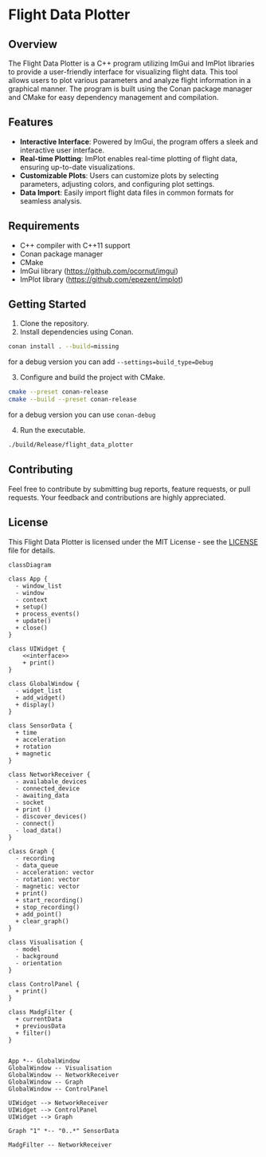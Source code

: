 # Flight Data Plotter

## Overview
The Flight Data Plotter is a C++ program utilizing ImGui and ImPlot libraries to provide a user-friendly interface for visualizing flight data. This tool allows users to plot various parameters and analyze flight information in a graphical manner. The program is built using the Conan package manager and CMake for easy dependency management and compilation.

## Features
- **Interactive Interface**: Powered by ImGui, the program offers a sleek and interactive user interface.
- **Real-time Plotting**: ImPlot enables real-time plotting of flight data, ensuring up-to-date visualizations.
- **Customizable Plots**: Users can customize plots by selecting parameters, adjusting colors, and configuring plot settings.
- **Data Import**: Easily import flight data files in common formats for seamless analysis.

## Requirements
- C++ compiler with C++11 support
- Conan package manager
- CMake
- ImGui library (https://github.com/ocornut/imgui)
- ImPlot library (https://github.com/epezent/implot)

## Getting Started
1. Clone the repository.
2. Install dependencies using Conan.

```bash
conan install . --build=missing
```
for a debug version you can add `--settings=build_type=Debug`

3. Configure and build the project with CMake.

```bash
cmake --preset conan-release
cmake --build --preset conan-release
```

for a debug version you can use `conan-debug`

4. Run the executable.

```bash
./build/Release/flight_data_plotter
```

## Contributing
Feel free to contribute by submitting bug reports, feature requests, or pull requests. Your feedback and contributions are highly appreciated.

## License
This Flight Data Plotter is licensed under the MIT License - see the [LICENSE](LICENSE) file for details.

```mermaid
classDiagram 

class App {
  - window_list
  - window
  - context
  + setup()
  + process_events()
  + update()
  + close()
}

class UIWidget {
    <<interface>>
    + print()
}

class GlobalWindow {
  - widget_list
  + add_widget()
  + display()
}

class SensorData {
  + time
  + acceleration
  + rotation
  + magnetic
}

class NetworkReceiver {
  - availabale_devices
  - connected_device
  - awaiting_data
  - socket
  + print ()
  - discover_devices()
  - connect()
  - load_data()
}

class Graph {
  - recording
  - data_queue
  - acceleration: vector
  - rotation: vector
  - magnetic: vector
  + print()
  + start_recording()
  + stop_recording()
  + add_point()
  + clear_graph()
}

class Visualisation {
  - model
  - background
  - orientation
}

class ControlPanel {
  + print()
}

class MadgFilter {
  + currentData
  + previousData
  + filter()
}


App *-- GlobalWindow
GlobalWindow -- Visualisation
GlobalWindow -- NetworkReceiver
GlobalWindow -- Graph
GlobalWindow -- ControlPanel

UIWidget --> NetworkReceiver
UIWidget --> ControlPanel
UIWidget --> Graph

Graph "1" *-- "0..*" SensorData

MadgFilter -- NetworkReceiver
```
